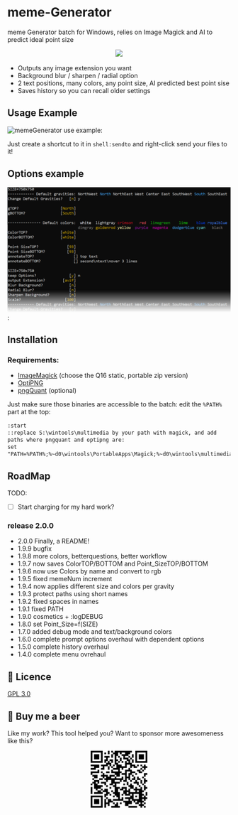 # meme-Generator
meme Generator batch for Windows, relies on Image Magick and AI to predict ideal point size

<p align="center">
 <img src="/assets/meme-Annoyed-Picard-blank-750sq-Magick.avif" />
</p>

* Outputs any image extension you want
* Background blur / sharpen / radial option
* 2 text positions, many colors, any point size, AI predicted best point sise
* Saves history so you can recall older settings

## Usage Example

![memeGenerator use example](/assets/memeGenerator-full-examplearrows.avif):

Just create a shortcut to it in `shell:sendto` and right-click send your files to it!

## Options example

![memeGenerator prompt example 1](/assets/memeGenerator-example-1.png):

## Installation
### Requirements:

- [ImageMagick](https://www.imagemagick.org/script/download.php#windows) (choose the Q16 static, portable zip version)
- [OptiPNG](http://optipng.sourceforge.net/)
- [pngQuant](https://www.imagemagick.org/script/download.php#windows) (optional)

Just make sure those binaries are accessible to the batch: edit the `%PATH%` part at the top:

```
:start
::replace S:\wintools\multimedia by your path with magick, and add paths where pngquant and optipng are:
set "PATH=%PATH%;%~d0\wintools\PortableApps\Magick;%~d0\wintools\multimedia"
```

## RoadMap
TODO:

- [ ] Start charging for my hard work?

### release 2.0.0

- 2.0.0 Finally, a README!
- 1.9.9 bugfix
- 1.9.8 more colors, betterquestions, better workflow
- 1.9.7 now saves ColorTOP/BOTTOM and Point_SizeTOP/BOTTOM
- 1.9.6 now use Colors by name and convert to rgb
- 1.9.5 fixed memeNum increment
- 1.9.4 now applies different size and colors per gravity
- 1.9.3 protect paths using short names
- 1.9.2 fixed spaces in names
- 1.9.1 fixed PATH
- 1.9.0 cosmetics + :logDEBUG
- 1.8.0 set Point_Size=f(SIZE)
- 1.7.0 added debug mode and text/background colors
- 1.6.0 complete prompt options overhaul with dependent options
- 1.5.0 complete history overhaul
- 1.4.0 complete menu ovrehaul


## :ribbon: Licence
[GPL 3.0](https://choosealicense.com/licenses/gpl-3.0/)


## :beer: Buy me a beer
Like my work? This tool helped you? Want to sponsor more awesomeness like this?

<p align="center">
 <a href="https://www.paypal.com/donate/?hosted_button_id=CD7P7PK3WP8WU"><img src="/assets/paypal-Donate-QR-Code.png" /></a>
</p>
